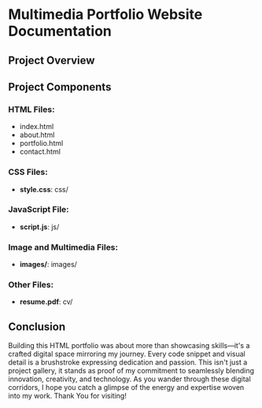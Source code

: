 # Multimedia Portfolio Website Documentation

## Project Overview

## Project Components

### HTML Files:

-   index.html
-   about.html
-   portfolio.html
-   contact.html

### CSS Files:

-   **style.css**: css/

### JavaScript File:

-   **script.js**: js/

### Image and Multimedia Files:

-   **images/**: images/

  
### Other Files:

-   **resume.pdf**: cv/

## Conclusion

Building this HTML portfolio was about more than showcasing skills—it's a crafted digital space mirroring my journey. Every code snippet and visual detail is a brushstroke expressing dedication and passion. This isn't just a project gallery, it stands as proof of my commitment to seamlessly blending innovation, creativity, and technology. As you wander through these digital corridors, I hope you catch a glimpse of the energy and expertise woven into my work. Thank You for visiting!
